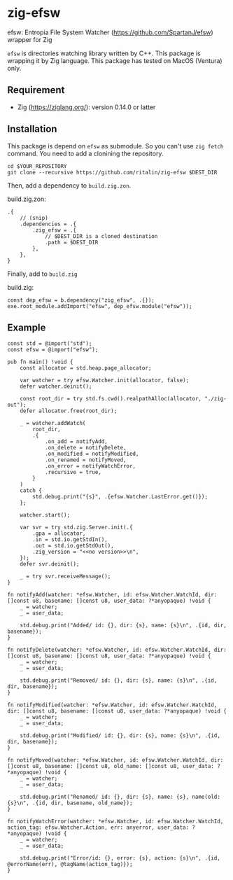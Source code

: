# zig-efsw

efsw: Entropia File System Watcher (https://github.com/SpartanJ/efsw) wrapper for Zig

`efsw` is directories watching library written by C++.
This package is wrapping it by Zig language.
This package has tested on MacOS (Ventura) only.

## Requirement

* Zig (https://ziglang.org/): version 0.14.0 or latter

## Installation

This package is depend on `efsw` as submodule.
So you can't use `zig fetch` command.
You need to add a clonining the repository.

```
cd $YOUR_REPOSITORY
git clone --recursive https://github.com/ritalin/zig-efsw $DEST_DIR
```

Then, add a dependency to `build.zig.zon`.

build.zig.zon:
```zig
.{
    // (snip)
    .dependencies = .{
        .zig_efsw = .{
            // $DEST_DIR is a cloned destination
            .path = $DEST_DIR
        },
    },
}
```

Finally, add to `build.zig`

build.zig:
```zig
const dep_efsw = b.dependency("zig_efsw", .{});
exe.root_module.addImport("efsw", dep_efsw.module("efsw"));
```

## Example

```zig
const std = @import("std");
const efsw = @import("efsw");

pub fn main() !void {
    const allocator = std.heap.page_allocator;

    var watcher = try efsw.Watcher.init(allocator, false);
    defer watcher.deinit();

    const root_dir = try std.fs.cwd().realpathAlloc(allocator, "./zig-out");
    defer allocator.free(root_dir);

    _ = watcher.addWatch(
        root_dir,
        .{
            .on_add = notifyAdd,
            .on_delete = notifyDelete,
            .on_modified = notifyModified,
            .on_renamed = notifyMoved,
            .on_error = notifyWatchError,
            .recursive = true,
        }
    )
    catch {
        std.debug.print("{s}", .{efsw.Watcher.LastError.get()});
    };

    watcher.start();

    var svr = try std.zig.Server.init(.{
        .gpa = allocator,
        .in = std.io.getStdIn(),
        .out = std.io.getStdOut(),
        .zig_version = "<<no version>>\n",
    });
    defer svr.deinit();

    _ = try svr.receiveMessage();
}

fn notifyAdd(watcher: *efsw.Watcher, id: efsw.Watcher.WatchId, dir: []const u8, basename: []const u8, user_data: ?*anyopaque) !void {
    _ = watcher;
    _ = user_data;

    std.debug.print("Added/ id: {}, dir: {s}, name: {s}\n", .{id, dir, basename});
}

fn notifyDelete(watcher: *efsw.Watcher, id: efsw.Watcher.WatchId, dir: []const u8, basename: []const u8, user_data: ?*anyopaque) !void {
    _ = watcher;
    _ = user_data;

    std.debug.print("Removed/ id: {}, dir: {s}, name: {s}\n", .{id, dir, basename});
}

fn notifyModified(watcher: *efsw.Watcher, id: efsw.Watcher.WatchId, dir: []const u8, basename: []const u8, user_data: ?*anyopaque) !void {
    _ = watcher;
    _ = user_data;

    std.debug.print("Modified/ id: {}, dir: {s}, name: {s}\n", .{id, dir, basename});
}

fn notifyMoved(watcher: *efsw.Watcher, id: efsw.Watcher.WatchId, dir: []const u8, basename: []const u8, old_name: []const u8, user_data: ?*anyopaque) !void {
    _ = watcher;
    _ = user_data;

    std.debug.print("Renamed/ id: {}, dir: {s}, name: {s}, name(old: {s}\n", .{id, dir, basename, old_name});
}

fn notifyWatchError(watcher: *efsw.Watcher, id: efsw.Watcher.WatchId, action_tag: efsw.Watcher.Action, err: anyerror, user_data: ?*anyopaque) !void {
    _ = watcher;
    _ = user_data;

    std.debug.print("Error/id: {}, error: {s}, action: {s}\n", .{id, @errorName(err), @tagName(action_tag)});
}
```

